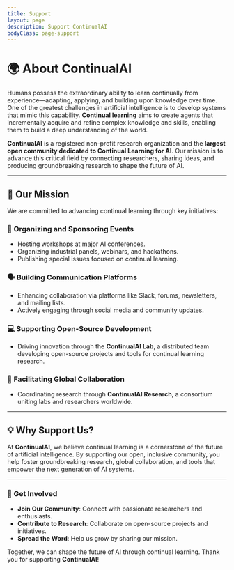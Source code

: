 ```yaml
---
title: Support
layout: page
description: Support ContinualAI
bodyClass: page-support
---
```


# 🌍 About ContinualAI

Humans possess the extraordinary ability to learn continually from experience—adapting, applying, and building upon knowledge over time. One of the greatest challenges in artificial intelligence is to develop systems that mimic this capability. **Continual learning** aims to create agents that incrementally acquire and refine complex knowledge and skills, enabling them to build a deep understanding of the world.

**ContinualAI** is a registered non-profit research organization and the **largest open community dedicated to Continual Learning for AI**. Our mission is to advance this critical field by connecting researchers, sharing ideas, and producing groundbreaking research to shape the future of AI.

---

## 🎯 Our Mission

We are committed to advancing continual learning through key initiatives:

### 📅 Organizing and Sponsoring Events
- Hosting workshops at major AI conferences.
- Organizing industrial panels, webinars, and hackathons.
- Publishing special issues focused on continual learning.

### 🗣️ Building Communication Platforms
- Enhancing collaboration via platforms like Slack, forums, newsletters, and mailing lists.
- Actively engaging through social media and community updates.

### 💻 Supporting Open-Source Development
- Driving innovation through the **ContinualAI Lab**, a distributed team developing open-source projects and tools for continual learning research.

### 🤝 Facilitating Global Collaboration
- Coordinating research through **ContinualAI Research**, a consortium uniting labs and researchers worldwide.

---

## 💡 Why Support Us?

At **ContinualAI**, we believe continual learning is a cornerstone of the future of artificial intelligence. By supporting our open, inclusive community, you help foster groundbreaking research, global collaboration, and tools that empower the next generation of AI systems.

---

### 🌟 Get Involved
- **Join Our Community**: Connect with passionate researchers and enthusiasts.
- **Contribute to Research**: Collaborate on open-source projects and initiatives.
- **Spread the Word**: Help us grow by sharing our mission.

Together, we can shape the future of AI through continual learning. Thank you for supporting **ContinualAI**!
